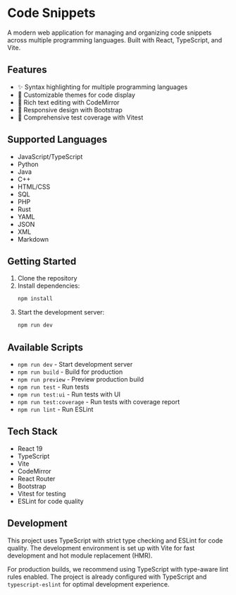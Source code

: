 # Code Snippets

A modern web application for managing and organizing code snippets across multiple programming languages. Built with React, TypeScript, and Vite.

## Features

- ✨ Syntax highlighting for multiple programming languages
- 🎨 Customizable themes for code display
- 📝 Rich text editing with CodeMirror
- 📱 Responsive design with Bootstrap
- 🧪 Comprehensive test coverage with Vitest

## Supported Languages

- JavaScript/TypeScript
- Python
- Java
- C++
- HTML/CSS
- SQL
- PHP
- Rust
- YAML
- JSON
- XML
- Markdown

## Getting Started

1. Clone the repository
2. Install dependencies:
   ```bash
   npm install
   ```
3. Start the development server:
   ```bash
   npm run dev
   ```

## Available Scripts

- `npm run dev` - Start development server
- `npm run build` - Build for production
- `npm run preview` - Preview production build
- `npm run test` - Run tests
- `npm run test:ui` - Run tests with UI
- `npm run test:coverage` - Run tests with coverage report
- `npm run lint` - Run ESLint

## Tech Stack

- React 19
- TypeScript
- Vite
- CodeMirror
- React Router
- Bootstrap
- Vitest for testing
- ESLint for code quality

## Development

This project uses TypeScript with strict type checking and ESLint for code quality. The development environment is set up with Vite for fast development and hot module replacement (HMR).

For production builds, we recommend using TypeScript with type-aware lint rules enabled. The project is already configured with TypeScript and `typescript-eslint` for optimal development experience.
